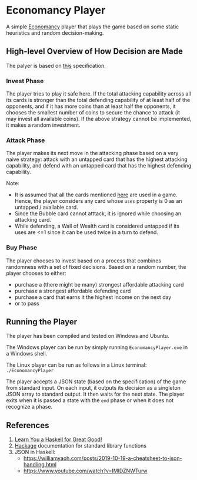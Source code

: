 # Economancy Player #

A simple [Economancy](https://oflatt.github.io/economancy/) player that plays the game based on some static heuristics and random decision-making. 

## High-level Overview of How Decision are Made ##
The palyer is based on [this](https://users.cs.utah.edu/~mflatt/cs6525/economancy.html) specification.


### Invest Phase ###
The player tries to play it safe here. If the total attacking capability across all its cards is stronger than the total defending capability of at least half of the opponents, and if it has more coins than at least half the opponents, it chooses the smallest number of coins to secure the chance to attack (it may invest all available coins). If the above strategy cannot be implemented, it makes a random investment.

### Attack Phase ###
The player makes its next move in the attacking phase based on a very naive strategy: attack with an untapped card that has the highest attacking capability, and defend with an untapped card that has the highest defending capability.

Note:
- It is assumed that all the cards mentioned [here](https://users.cs.utah.edu/~mflatt/cs6525/economancy.html#%28tech._card._name%29) are used in a game. Hence, the player considers any card whose ``uses`` property is 0 as an untapped / available card.
- Since the Bubble card cannot atttack, it is ignored while choosing an attacking card.
- While defending, a Wall of Wealth card is considered untapped if its uses are <=1 since it can be used twice in a turn to defend.

### Buy Phase ###
The player chooses to invest based on a process that combines randomness with a set of fixed decisions. Based on a random number, the player chooses to either:
- purchase a (there might be many) strongest affordable attacking card
- purchase a strongest affordable defending card
- purchase a card that earns it the highest income on the next day
-  or to pass

## Running the Player ##
The player has been compiled and tested on Windows and Ubuntu. 

The Windows player can be run by simply running ```EconomancyPlayer.exe``` in a Windows shell. 

The Linux player can be run as follows in a Linux terminal: ```./EconomancyPlayer```

 The player accepts a JSON state (based on the specification) of the game from standard input. On each input, it outputs its decision as a singleton JSON array to standard output. It then waits for the next state. The player exits when it is passed a state with the ```end``` phase or when it does not recognize a phase.

## References ##
1. [Learn You a Haskell for Great Good!](https://learnyouahaskell.com/chapters)
2. [Hackage](https://hackage.haskell.org/) documentation for standard library functions
3. JSON in Haskell:
    - https://williamyaoh.com/posts/2019-10-19-a-cheatsheet-to-json-handling.html
    - https://www.youtube.com/watch?v=IMlDZNWTurw

